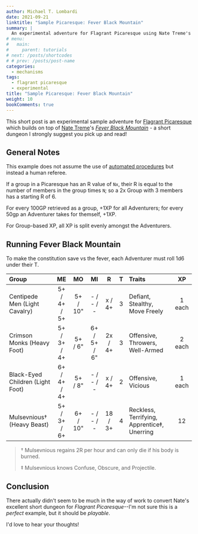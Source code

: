 ```yaml
---
author: Michael T. Lombardi
date: 2021-09-21
linktitle: "Sample Picaresque: Fever Black Mountain"
summary: |
  An experimental adventure for Flagrant Picaresque using Nate Treme's Fever Black Mountain
# menu:
#   main:
#     parent: tutorials
# next: /posts/shortcodes
# # prev: /posts/post-name
categories:
  - mechanisms
tags:
  - flagrant picaresque
  - experimental
title: "Sample Picaresque: Fever Black Mountain"
weight: 10
bookComments: true
---
```


This short post is an experimental sample adventure for [Flagrant Picaresque](/games/picaresque) which builds on top of [Nate Treme](https://twitter.com/natetreme)'s [_Fever Black Mountain_](https://natetreme.itch.io/feverblackmountain) - a short dungeon I strongly suggest you pick up and read!

## General Notes

This example does not assume the use of [automated procedures](/posts/automated-factions) but instead a human referee.

If a group in a Picaresque has an R value of `Nx`, their R is equal to the number of members in the group times `N`; so a 2x Group with 3 members has a starting R of 6.

For every 100GP retrieved as a group, +1XP for all Adventurers; for every 50gp an Adventurer takes for themself, +1XP.

For Group-based XP, all XP is split evenly amongst the Adventurers.

## Running Fever Black Mountain

To make the constitution save vs the fever, each Adventurer must roll 1d6 under their T.

| Group                            |      ME      |    MO    |      MI      |    R    |   T   | Traits                                      |   XP   |
| :------------------------------- | :----------: | :------: | :----------: | :-----: | :---: | :------------------------------------------ | :----: |
| Centipede Men (Light Cavalry)    | 5+ / 4+ / 5+ | 5+ / 10" |  - / - / -   | x / 4+  |   3   | Defiant, Stealthy, Move Freely              | 1 each |
| Crimson Monks (Heavy Foot)       | 5+ / 3+ / 4+ | 5+ / 6"  | 6+ / 5+ / 6" | 2x / 4+ |   3   | Offensive, Throwers, Well-Armed             | 2 each |
| Black-Eyed Children (Light Foot) | 6+ / 4+ / 4+ | 5+ / 8"  |  - / - / -   | x / 4+  |   2   | Offensive, Vicious                          | 1 each |
| Mulsevnious† (Heavy Beast)       | 5+ / 3+ / 6+ | 6+ / 10" |  - / - / -   | 18 / 3+ |   4   | Reckless, Terrifying, Apprentice‡, Unerring |   12   |

> † Mulsevnious regains 2R per hour and can only die if his body is burned.
>
> ‡ Mulsevnious knows Confuse, Obscure, and Projectile.

## Conclusion

There actually didn't seem to be much in the way of work to convert Nate's excellent short dungeon for _Flagrant Picaresque_--I'm not sure this is a _perfect_ example, but it should be _playable_.

I'd love to hear your thoughts!
